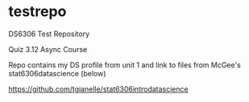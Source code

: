 # testrepo
DS6306 Test Repository

Quiz 3.12 Async Course

Repo contains my DS profile from unit 1 and link to files from McGee's stat6306datascience (below)

https://github.com/tgianelle/stat6306introdatascience
